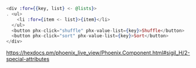 
```heex
<div :for={{key, list} <- @lists}> 
. <ul>
    <li :for={item <- list}>{item}</li>
  </ul>
  <button phx-click="shuffle" phx-value-list={key}>Shuffle</button>   
  <button phx-click="sort" phx-value-list={key}>Sort</button> 
</div>
```

https://hexdocs.pm/phoenix_live_view/Phoenix.Component.html#sigil_H/2-special-attributes